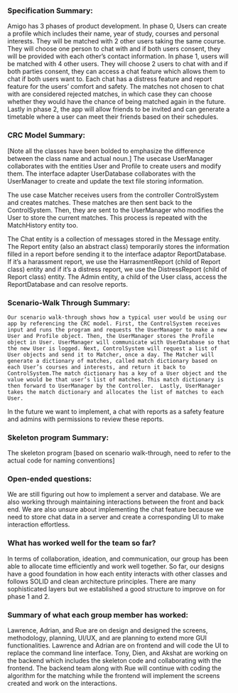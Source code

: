 ### Specification Summary:

Amigo has 3 phases of product development. In phase 0, Users can create a profile which includes their name, year of study, courses and personal interests. They will be matched with 2 other users taking the same course. They will choose one person to chat with and if both users consent, they will be provided with each other’s contact information. In phase 1, users will be matched with 4 other users. They will choose 2 users to chat with and if both parties consent, they can  access a chat feature which allows them to chat if both users want to. Each chat has a distress feature and report feature for the users’ comfort and safety. The matches not chosen to chat with are considered rejected matches, in which case they can choose whether they would have the chance of being matched again in the future.  Lastly in phase 2, the app will allow friends to be invited and can generate a timetable where a user can meet their friends based on their schedules. 

### CRC Model Summary:
[Note all the classes have been bolded to emphasize the difference between the class name and actual noun.]
The usecase UserManager collaborates with the entities User and Profile to create users and modify them. The interface adapter UserDatabase collaborates with the UserManager to create and update the text file storing information.

The use case Matcher receives users from the controller ControlSystem and creates matches. These matches are then sent back to the ControlSystem. Then, they are sent to the UserManager who modifies the User to store the current matches. This process is repeated with the MatchHistory entity too.

The Chat entity is a collection of messages stored in the Message entity. The Report entity (also an abstract class) temporarily stores the information filled in a report before sending it to the interface adaptor ReportDatabase. If it’s a harassment report, we use the HarrasmentReport (child of Report class) entity and if it’s a distress report, we use the DistressReport (child of Report class) entity. The Admin entity, a child of the User class, access the ReportDatabase and can resolve reports.

### Scenario-Walk Through Summary:

	Our scenario walk-through shows how a typical user would be using our app by referencing the CRC model. First, the ControlSystem receives input and runs the program and requests the UserManager to make a new User and Profile object. Then, the UserManager stores the Profile object in User. UserManager will communicate with UserDatabase so that the new User is logged. Next, ControlSystem will request a list of User objects and send it to Matcher, once a day. The Matcher will generate a dictionary of matches, called match dictionary based on each User’s courses and interests, and return it back to ControlSystem.The match dictionary has a key of a User object and the value would be that user’s list of matches. This match dictionary is then forward to UserManager by the Controller.  Lastly, UserManager takes the match dictionary and allocates the list of matches to each User.

In the future we want to implement, a chat with reports as a safety feature and admins with permissions to review these reports.

### Skeleton program Summary:
  The skeleton program [based on scenario walk-through, need to refer to the actual code for naming conventions] 

### Open-ended questions:

We are still figuring out how to implement a server and database. We are also working through maintaining interactions between the front and back end. We are also unsure about implementing the chat feature because we need to store chat data in a server and create a corresponding UI to make interaction effortless.

### What has worked well for the team so far?

In terms of collaboration, ideation, and communication, our group has been able to allocate time efficiently and work well together. So far, our designs have a good foundation in how each entity interacts with other classes and follows SOLID and clean architecture principles. There are many sophisticated layers but we established a good structure to improve on for phase 1 and 2.

### Summary of what each group member has worked:
Lawrence, Adrian, and Rue are on design and designed the screens, methodology, planning, UI/UX, and are planning to extend more GUI functionalities. Lawrence and Adrian are on frontend and will code the UI to replace the command line interface. Tony, Dien, and Akshat are working on the backend which includes the skeleton code and collaborating with the frontend. The backend team along with Rue will continue with coding the algorithm for the matching while the frontend will implement the screens created and work on the interactions. 
